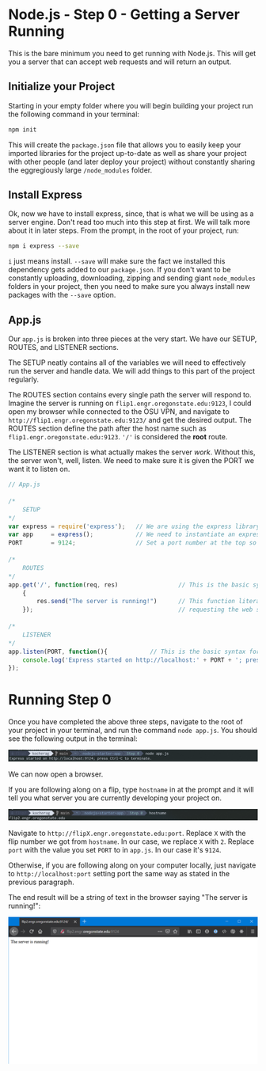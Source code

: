 # Node.js - Step 0 - Getting a Server Running
This is the bare minimum you need to get running with Node.js. This will get you a server that can accept web requests and will return an output.

## Initialize your Project

Starting in your empty folder where you will begin building your project run the following command in your terminal:

```bash
npm init
```

This will create the `package.json` file that allows you to easily keep your imported libraries for the project up-to-date as well as share your project with other people (and later deploy your project) without constantly sharing the eggregiously large `/node_modules` folder.

## Install Express

Ok, now we have to install express, since, that is what we will be using as a server engine. Don't read too much into this step at first. We will talk more about it in later steps. From the prompt, in the root of your project, run:

```bash
npm i express --save
```

`i` just means install. `--save` will make sure the fact we installed this dependency gets added to our `package.json`. If you don't want to be constantly uploading, downloading, zipping and sending giant `node_modules` folders in your project, then you need to make sure you always install new packages with the `--save` option.

## App.js

Our `app.js` is broken into three pieces at the very start. We have our SETUP, ROUTES, and LISTENER sections.

The SETUP neatly contains all of the variables we will need to effectively run the server and handle data. We will add things to
this part of the project regularly.

The ROUTES section contains every single path the server will respond to. Imagine the server is running on `flip1.engr.oregonstate.edu:9123`,
I could open my browser while connected to the OSU VPN, and navigate to `http://flip1.engr.oregonstate.edu:9123/` and get the desired output.
The ROUTES section define the path after the host name such as `flip1.engr.oregonstate.edu:9123`. `'/'` is considered the **root** route.

The LISTENER section is what actually makes the server *work*. Without this, the server won't, well, listen. We need to make sure it is given the PORT we want it to listen on. 

```javascript
// App.js

/*
    SETUP
*/
var express = require('express');   // We are using the express library for the web server
var app     = express();            // We need to instantiate an express object to interact with the server in our code
PORT        = 9124;                 // Set a port number at the top so it's easy to change in the future

/*
    ROUTES
*/
app.get('/', function(req, res)                 // This is the basic syntax for what is called a 'route'
    {
        res.send("The server is running!")      // This function literally sends the string "The server is running!" to the computer
    });                                         // requesting the web site.

/*
    LISTENER
*/
app.listen(PORT, function(){            // This is the basic syntax for what is called the 'listener' which receives incoming requests on the specified PORT.
    console.log('Express started on http://localhost:' + PORT + '; press Ctrl-C to terminate.')
});
```

# Running Step 0

Once you have completed the above three steps, navigate to the root of your project in your terminal, and run the command `node app.js`. You should see the following output in the terminal:

![node app.js in terminal](./assets/running-node.png)

We can now open a browser.

If you are following along on a flip, type `hostname` in at the prompt and it will tell you what server you are currently developing your project on.

![flip hostname](./assets/flip-hostname.png)

Navigate to `http://flipX.engr.oregonstate.edu:port`. Replace `X` with the flip number we got from `hostname`. In our case, we replace `X` with `2`. Replace `port` with the value you set `PORT` to in `app.js`. In our case it's `9124`.

Otherwise, if you are following along on your computer locally, just navigate to `http://localhost:port` setting port the same way as stated in the previous paragraph.

The end result will be a string of text in the browser saying "The server is running!":

![server is running in browser](./assets/flip-hosting.png)
